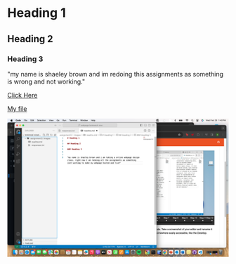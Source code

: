 # Heading 1

## Heading 2

### Heading 3

"my name is shaeley brown and im redoing this assignments as something is wrong and not working." 

[Click Here](https://google.com)

[My file](./responses.txt)

![screenshpt](./images/screenshot.png)